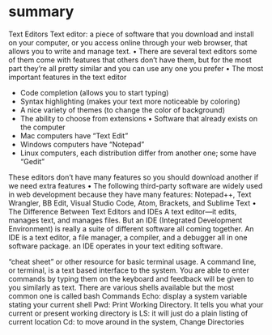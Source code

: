 # summary
Text Editors
Text editor:  a piece of software that you download and install on your computer, or you access online through your web browser, that allows you to write and manage text.
•	There are several text editors some of them come with features that others don’t have them, but for the most part they’re all pretty similar and you can use any one you prefer
•	The most important features in the text editor
-	Code completion (allows you to start typing)
-	Syntax highlighting (makes your text more noticeable by coloring)
-	A nice variety of themes (to change the color of background)
-	The ability to choose from extensions
•	Software that already exists on the computer
-	Mac computers have “Text Edit”
-	Windows computers have “Notepad”
-	Linux computers, each distribution differ from another one; some have “Gedit” 

These editors don’t have many features so you should download another if we need extra features 
•	The following third-party software are widely used in web development because they have many features: Notepad++, Text Wrangler, BB Edit, Visual Studio Code, Atom, Brackets, and Sublime Text
•	The Difference Between Text Editors and IDEs
A text editor—it edits, manages text, and manages files. But an IDE (Integrated Development Environment) is really a suite of different software all coming together. An IDE is a text editor, a file manager, a compiler, and a debugger all in one software package. an IDE operates in your text editing software. 




















“cheat sheet” or other resource for basic terminal usage.
A command line, or terminal, is a text based interface to the system. You are able to enter commands by typing them on the keyboard and feedback will be given to you similarly as text.
There are various shells available but the most common one is called bash
Commands
Echo: display a system variable stating your current shell
Pwd: Print Working Directory. It tells you what your current or present working directory is
LS:  it will just do a plain listing of current location
Cd: to move around in the system, Change Directories






